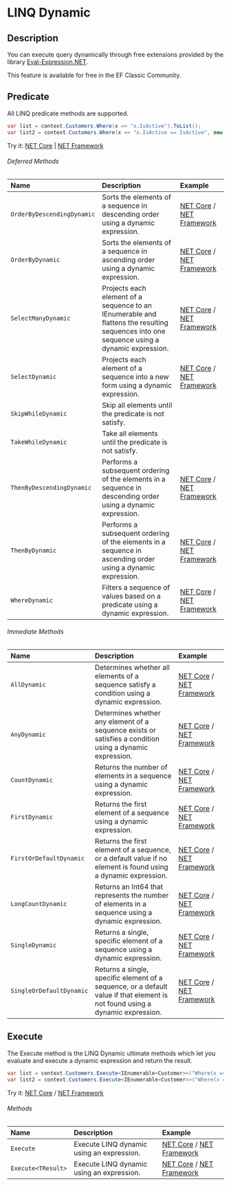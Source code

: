# LINQ Dynamic

## Description
You can execute query dynamically through free extensions provided by the library [Eval-Expression.NET](http://eval-expression.net/).

This feature is available for free in the EF Classic Community.

## Predicate

All LINQ predicate methods are supported.

```csharp
var list = context.Customers.Where(x => "x.IsActive").ToList();
var list2 = context.Customers.Where(x => "x.IsActive == IsActive", new { IsActive = false }).ToList();
```
Try it: [NET Core](https://dotnetfiddle.net/Exa0zS) | [NET Framework](https://dotnetfiddle.net/GTttpq)

###### Deferred Methods
| Name | Description | Example |
| :--- | :---------- | :------ |
| `OrderByDescendingDynamic` | Sorts the elements of a sequence in descending order using a dynamic expression. | [NET Core](https://dotnetfiddle.net/zt3MEa) / [NET Framework](https://dotnetfiddle.net/doNrVQ) |
| `OrderByDynamic` | Sorts the elements of a sequence in ascending order using a dynamic expression. | [NET Core](https://dotnetfiddle.net/9GvILu) / [NET Framework](https://dotnetfiddle.net/rzKycR) |
| `SelectManyDynamic` | Projects each element of a sequence to an IEnumerable<T> and flattens the resulting sequences into one sequence using a dynamic expression. | [NET Core](https://dotnetfiddle.net/toMh6j) / [NET Framework](https://dotnetfiddle.net/KLF5e7) |
| `SelectDynamic` | Projects each element of a sequence into a new form using a dynamic expression. | [NET Core](https://dotnetfiddle.net/X9uPDb) / [NET Framework](https://dotnetfiddle.net/YE83om) |
| `SkipWhileDynamic` | Skip all elements until the predicate is not satisfy. | |
| `TakeWhileDynamic` | Take all elements until the predicate is not satisfy. | |
| `ThenByDescendingDynamic` | Performs a subsequent ordering of the elements in a sequence in descending order using a dynamic expression. | [NET Core](https://dotnetfiddle.net/Kd2WQY) / [NET Framework](https://dotnetfiddle.net/8FxroD) |
| `ThenByDynamic` | Performs a subsequent ordering of the elements in a sequence in ascending order using a dynamic expression. | [NET Core](https://dotnetfiddle.net/9pyiEV) / [NET Framework](https://dotnetfiddle.net/pVCcRf) |
| `WhereDynamic` | Filters a sequence of values based on a predicate using a dynamic expression. | [NET Core](https://dotnetfiddle.net/z8t5wV) / [NET Framework](https://dotnetfiddle.net/QhVfRW) |

###### Immediate Methods
| Name | Description | Example |
| :--- | :---------- | :------ |
| `AllDynamic` | Determines whether all elements of a sequence satisfy a condition using a dynamic expression. | [NET Core](https://dotnetfiddle.net/XrG83V)  / [NET Framework](https://dotnetfiddle.net/YCT73M) |
| `AnyDynamic` | Determines whether any element of a sequence exists or satisfies a condition using a dynamic expression. | [NET Core](https://dotnetfiddle.net/Gh9OSM) / [NET Framework](https://dotnetfiddle.net/vEbwLr) |
| `CountDynamic` | Returns the number of elements in a sequence using a dynamic expression. | [NET Core](https://dotnetfiddle.net/ox7EFW) / [NET Framework](https://dotnetfiddle.net/v8rqKV) |
| `FirstDynamic` | Returns the first element of a sequence using a dynamic expression. | [NET Core](https://dotnetfiddle.net/gW1CqX) / [NET Framework](https://dotnetfiddle.net/CfxUKL) |
| `FirstOrDefaultDynamic` | Returns the first element of a sequence, or a default value if no element is found using a dynamic expression. | [NET Core](https://dotnetfiddle.net/3ZlZuq) / [NET Framework](https://dotnetfiddle.net/UX3Ymb) |
| `LongCountDynamic` | Returns an Int64 that represents the number of elements in a sequence using a dynamic expression. | [NET Core](https://dotnetfiddle.net/fc6TLH) / [NET Framework](https://dotnetfiddle.net/4xrM1d) |
| `SingleDynamic` | Returns a single, specific element of a sequence using a dynamic expression. | [NET Core](https://dotnetfiddle.net/SHPNY8)  / [NET Framework](https://dotnetfiddle.net/onW4hW) |
| `SingleOrDefaultDynamic` | Returns a single, specific element of a sequence, or a default value if that element is not found using a dynamic expression. | [NET Core](https://dotnetfiddle.net/S07cJB) / [NET Framework](https://dotnetfiddle.net/nU97uw) |

## Execute

The Execute method is the LINQ Dynamic ultimate methods which let you evaluate and execute a dynamic expression and return the result.

```csharp
var list = context.Customers.Execute<IEnumerable<Customer>>("Where(x => x.IsActive == true)").ToList();
var list2 = context.Customers.Execute<IEnumerable<Customer>>("Where(x => x.IsActive == IsActive)", new { IsActive = false }).ToList();
```
Try it: [NET Core](https://dotnetfiddle.net/u2HVih) / [NET Framework](https://dotnetfiddle.net/7S3JS0)

###### Methods
| Name | Description | Example |
| :--- | :---------- | :------ |
| `Execute` | Execute LINQ dynamic using an expression. | [NET Core](https://dotnetfiddle.net/FU2FsS) / [NET Framework](https://dotnetfiddle.net/z1jIkv) |
| `Execute<TResult>` | Execute LINQ dynamic using an expression. | [NET Core](https://dotnetfiddle.net/YgaB4Y) / [NET Framework](https://dotnetfiddle.net/jgOyFi) |
